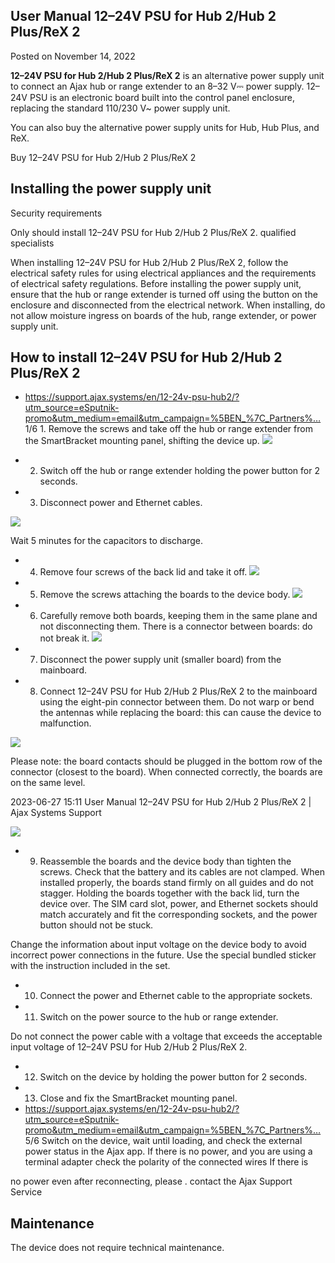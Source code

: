 ## User Manual 12–24V PSU for Hub 2/Hub 2 Plus/ReX 2

Posted on November 14, 2022

**12–24V PSU for Hub 2/Hub 2 Plus/ReX 2** is an alternative power supply unit to connect an Ajax hub or range extender to an 8–32 V⎓ power supply. 12–24V PSU is an electronic board built into the control panel enclosure, replacing the standard 110/230 V~ power supply unit.

You can also buy the alternative power supply units for Hub, Hub Plus, and ReX.

Buy 12–24V PSU for Hub 2/Hub 2 Plus/ReX 2

## Installing the power supply unit

Security requirements

Only should install 12–24V PSU for Hub 2/Hub 2 Plus/ReX 2. qualified specialists

When installing 12–24V PSU for Hub 2/Hub 2 Plus/ReX 2, follow the electrical safety rules for using electrical appliances and the requirements of electrical safety regulations. Before installing the power supply unit, ensure that the hub or range extender is turned off using the button on the enclosure and disconnected from the electrical network. When installing, do not allow moisture ingress on boards of the hub, range extender, or power supply unit.

## How to install 12–24V PSU for Hub 2/Hub 2 Plus/ReX 2

- https://support.ajax.systems/en/12-24v-psu-hub2/?utm_source=eSputnik-promo&utm_medium=email&utm_campaign=%5BEN_%7C_Partners%… 1/6 1. Remove the screws and take off the hub or range extender from the SmartBracket mounting panel, shifting the device up.
![](_page_1_Picture_2.jpeg)

- 2. Switch off the hub or range extender holding the power button for 2 seconds.
- 3. Disconnect power and Ethernet cables.

![](_page_1_Picture_5.jpeg)

Wait 5 minutes for the capacitors to discharge.

- 4. Remove four screws of the back lid and take it off.
![](_page_2_Picture_2.jpeg)

- 5. Remove the screws attaching the boards to the device body.
![](_page_2_Picture_4.jpeg)

- 6. Carefully remove both boards, keeping them in the same plane and not disconnecting them. There is a connector between boards: do not break it.
![](_page_3_Picture_2.jpeg)

- 7. Disconnect the power supply unit (smaller board) from the mainboard.
- 8. Connect 12–24V PSU for Hub 2/Hub 2 Plus/ReX 2 to the mainboard using the eight-pin connector between them. Do not warp or bend the antennas while replacing the board: this can cause the device to malfunction.

![](_page_3_Picture_5.jpeg)

Please note: the board contacts should be plugged in the bottom row of the connector (closest to the board). When connected correctly, the boards are on the same level.

2023-06-27 15:11 User Manual 12–24V PSU for Hub 2/Hub 2 Plus/ReX 2 | Ajax Systems Support

![](_page_4_Picture_2.jpeg)

- 9. Reassemble the boards and the device body than tighten the screws.
Check that the battery and its cables are not clamped. When installed properly, the boards stand firmly on all guides and do not stagger. Holding the boards together with the back lid, turn the device over. The SIM card slot, power, and Ethernet sockets should match accurately and fit the corresponding sockets, and the power button should not be stuck.

Change the information about input voltage on the device body to avoid incorrect power connections in the future. Use the special bundled sticker with the instruction included in the set.

- 10. Connect the power and Ethernet cable to the appropriate sockets.
- 11. Switch on the power source to the hub or range extender.

Do not connect the power cable with a voltage that exceeds the acceptable input voltage of 12–24V PSU for Hub 2/Hub 2 Plus/ReX 2.

- 12. Switch on the device by holding the power button for 2 seconds.
- 13. Close and fix the SmartBracket mounting panel.
- https://support.ajax.systems/en/12-24v-psu-hub2/?utm_source=eSputnik-promo&utm_medium=email&utm_campaign=%5BEN_%7C_Partners%… 5/6 Switch on the device, wait until loading, and check the external power status in the Ajax app. If there is no power, and you are using a terminal adapter check the polarity of the connected wires If there is

no power even after reconnecting, please . contact the Ajax Support Service

## Maintenance

The device does not require technical maintenance.